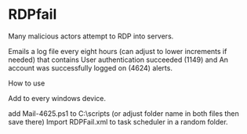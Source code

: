 # RDPfail

Many malicious actors attempt to RDP into servers.

Emails a log file every eight hours (can adjust to lower increments if needed) that contains User authentication succeeded (1149) and An account was successfully logged on (4624) alerts.

How to use

Add to every windows device.

add Mail-4625.ps1 to C:\scripts (or adjust folder name in both files then save there)
Import RDPFail.xml to task scheduler in a random folder.
